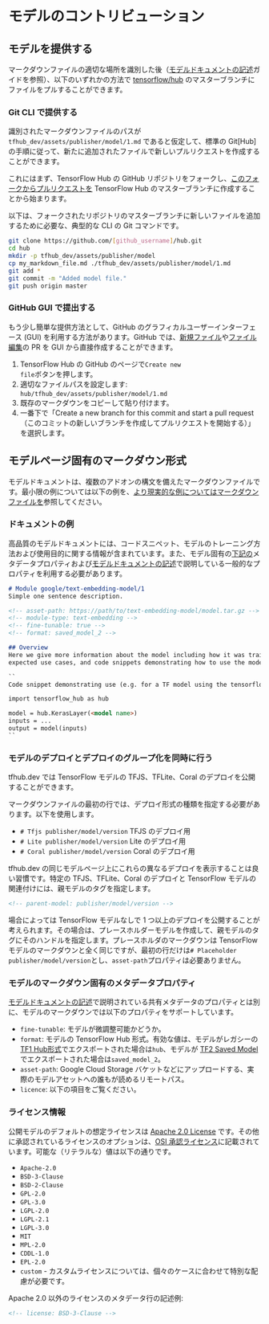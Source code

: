<!--* freshness: { owner: 'maringeo' reviewed: '2020-09-14' review_interval: '3 months' } *-->

# モデルのコントリビューション

## モデルを提供する

マークダウンファイルの適切な場所を識別した後（[モデルドキュメントの記述](writing_model_documentation.md)ガイドを参照）、以下のいずれかの方法で [tensorflow/hub](https://github.com/tensorflow/hub/tree/master/tensorflow_hub) のマスターブランチにファイルをプルすることができます。

### Git CLI で提供する

識別されたマークダウンファイルのパスが `tfhub_dev/assets/publisher/model/1.md` であると仮定して、標準の Git[Hub] の手順に従って、新たに追加されたファイルで新しいプルリクエストを作成することができます。

これにはまず、TensorFlow Hub の GitHub リポジトリをフォークし、[このフォークからプルリクエストを](https://help.github.com/en/github/collaborating-with-issues-and-pull-requests/creating-a-pull-request-from-a-fork) TensorFlow Hub のマスターブランチに作成することから始まります。

以下は、フォークされたリポジトリのマスターブランチに新しいファイルを追加するために必要な、典型的な CLI の Git コマンドです。

```bash
git clone https://github.com/[github_username]/hub.git
cd hub
mkdir -p tfhub_dev/assets/publisher/model
cp my_markdown_file.md ./tfhub_dev/assets/publisher/model/1.md
git add *
git commit -m "Added model file."
git push origin master
```

### GitHub GUI で提出する

もう少し簡単な提供方法として、GitHub のグラフィカルユーザーインターフェース (GUI) を利用する方法があります。GitHub では、[新規ファイル](https://help.github.com/en/github/managing-files-in-a-repository/creating-new-files)や[ファイル編集](https://help.github.com/en/github/managing-files-in-a-repository/editing-files-in-your-repository)の PR を GUI から直接作成することができます。

1. <a>TensorFlow Hub の GitHub のページ</a>で<code>Create new file</code>ボタンを押します。
2. 適切なファイルパスを設定します: `hub/tfhub_dev/assets/publisher/model/1.md`
3. 既存のマークダウンをコピーして貼り付けます。
4. 一番下で「Create a new branch for this commit and start a pull request（このコミットの新しいブランチを作成してプルリクエストを開始する）」を選択します。

## モデルページ固有のマークダウン形式

モデルドキュメントは、複数のアドオンの構文を備えたマークダウンファイルです。最小限の例については以下の例を、[より現実的な例についてはマークダウンファイルを](https://github.com/tensorflow/hub/blob/master/tfhub_dev/examples/example-markdown.md)参照してください。

### ドキュメントの例

高品質のモデルドキュメントには、コードスニペット、モデルのトレーニング方法および使用目的に関する情報が含まれています。また、モデル固有の[下記の](#model-markdown-specific-metadata-properties)メタデータプロパティおよび[モデルドキュメントの記述](writing_model_documentation.md)で説明している一般的なプロパティを利用する必要があります。

```markdown
# Module google/text-embedding-model/1
Simple one sentence description.

<!-- asset-path: https://path/to/text-embedding-model/model.tar.gz -->
<!-- module-type: text-embedding -->
<!-- fine-tunable: true -->
<!-- format: saved_model_2 -->

## Overview
Here we give more information about the model including how it was trained,
expected use cases, and code snippets demonstrating how to use the model:

``
Code snippet demonstrating use (e.g. for a TF model using the tensorflow_hub library)

import tensorflow_hub as hub

model = hub.KerasLayer(<model name>)
inputs = ...
output = model(inputs)
``
```

### モデルのデプロイとデプロイのグループ化を同時に行う

tfhub.dev では TensorFlow モデルの TFJS、TFLite、Coral のデプロイを公開することができます。

マークダウンファイルの最初の行では、デプロイ形式の種類を指定する必要があります。以下を使用します。

- `# Tfjs publisher/model/version` TFJS のデプロイ用
- `# Lite publisher/model/version` Lite のデプロイ用
- `# Coral publisher/model/version` Coral のデプロイ用

 tfhub.dev の同じモデルページ上にこれらの異なるデプロイを表示することは良い習慣です。特定の TFJS、TFLite、Coral のデプロイと TensorFlow モデルの関連付けには、親モデルのタグを指定します。

```markdown
<!-- parent-model: publisher/model/version -->
```

場合によっては TensorFlow モデルなしで 1 つ以上のデプロイを公開することが考えられます。その場合は、プレースホルダーモデルを作成して、親モデルのタグにそのハンドルを指定します。プレースホルダのマークダウンは TensorFlow モデルのマークダウンと全く同じですが、最初の行だけは`# Placeholder publisher/model/version`とし、`asset-path`プロパティは必要ありません。

### モデルのマークダウン固有のメタデータプロパティ

[モデルドキュメントの記述](writing_model_documentation.md)で説明されている共有メタデータのプロパティとは別に、モデルのマークダウンでは以下のプロパティをサポートしています。

- `fine-tunable`: モデルが微調整可能かどうか。
- `format`: モデルの TensorFlow Hub 形式。有効な値は、モデルがレガシーの [TF1 Hub形式](exporting_hub_format.md)でエクスポートされた場合は`hub`、モデルが [TF2 Saved Model](exporting_tf2_saved_model.md) でエクスポートされた場合は`saved_model_2`。
- `asset-path`: Google Cloud Storage バケットなどにアップロードする、実際のモデルアセットへの誰もが読めるリモートパス。
- `licence`: 以下の項目をご覧ください。

### ライセンス情報

公開モデルのデフォルトの想定ライセンスは [Apache 2.0 License](https://opensource.org/licenses/Apache-2.0) です。その他に承認されているライセンスのオプションは、[OSI 承認ライセンス](https://opensource.org/licenses)に記載されています。可能な（リテラルな）値は以下の通りです。

- `Apache-2.0`
- `BSD-3-Clause`
- `BSD-2-Clause`
- `GPL-2.0`
- `GPL-3.0`
- `LGPL-2.0`
- `LGPL-2.1`
- `LGPL-3.0`
- `MIT`
- `MPL-2.0`
- `CDDL-1.0`
- `EPL-2.0`
- `custom` - カスタムライセンスについては、個々のケースに合わせて特別な配慮が必要です。

Apache 2.0 以外のライセンスのメタデータ行の記述例:

```markdown
<!-- license: BSD-3-Clause -->
```
